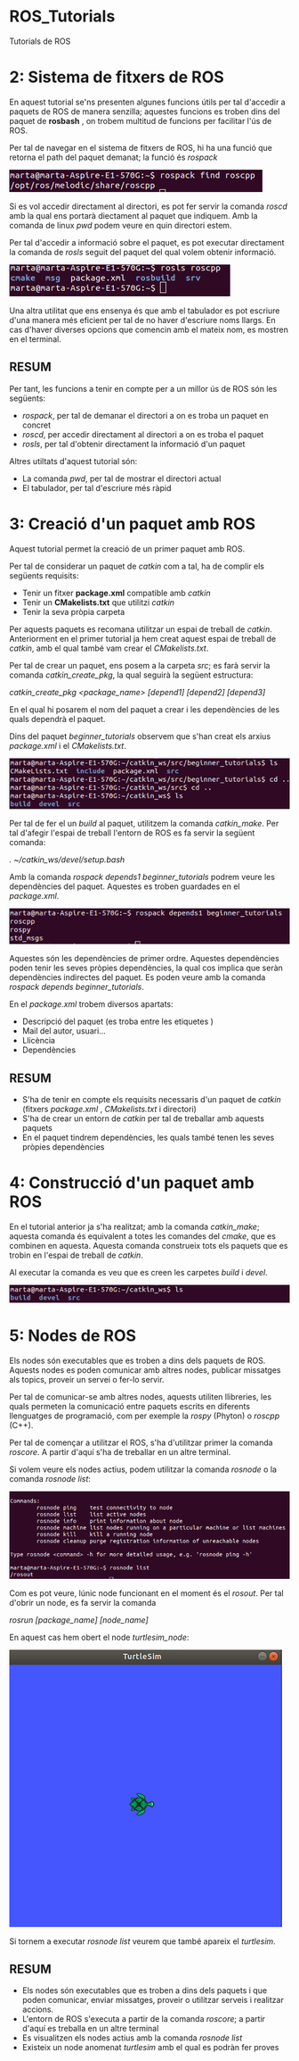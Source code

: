 # ROS_Tutorials
Tutorials de ROS


# 2: Sistema de fitxers de ROS

En aquest tutorial se'ns presenten algunes funcions útils per tal d'accedir a paquets de ROS de manera senzilla; aquestes funcions es troben dins del paquet de **rosbash** , on trobem multitud de funcions per facilitar l'ús de ROS.

Per tal de navegar en el sistema de fitxers de ROS, hi ha una funció que retorna el path del paquet demanat; la funció és *rospack*

![alt_text](imatges/i1.png)

Si es vol accedir directament al directori, es pot fer servir la comanda *roscd* amb la qual ens portarà diectament al paquet que indiquem. Amb la comanda de linux *pwd* podem veure en quin directori estem.

Per tal d'accedir a informació sobre el paquet, es pot executar directament la comanda de *rosls* seguit del paquet del qual volem obtenir informació.

![alt_text](imatges/i2.png)

Una altra utilitat que ens ensenya és que amb el tabulador es pot escriure d'una manera més eficient per tal de no haver d'escriure noms llargs. En cas d'haver diverses opcions que comencin amb el mateix nom, es mostren en el terminal.


## RESUM

Per tant, les funcions a tenir en compte per a un millor ús de ROS són les següents:

- *rospack*, per tal de demanar el directori a on es troba un paquet en concret
- *roscd*, per accedir directament al directori a on es troba el paquet
- *rosls*, per tal d'obtenir directament la informació d'un paquet

Altres utiltats d'aquest tutorial són:

- La comanda *pwd*, per tal de mostrar el directori actual
- El tabulador, per tal d'escriure més ràpid


# 3: Creació d'un paquet amb ROS

Aquest tutorial permet la creació de un primer paquet amb ROS.

Per tal de considerar un paquet de *catkin* com a tal, ha de complir els següents requisits:

- Tenir un fitxer **package.xml** compatible amb *catkin*
- Tenir un **CMakelists.txt** que utilitzi *catkin*
- Tenir la seva pròpia carpeta

Per aquests paquets es recomana utilitzar un espai de treball de *catkin*. Anteriorment en el primer tutorial ja hem creat aquest espai de treball de *catkin*, amb el qual també vam crear el *CMakelists.txt*. 

Per tal de crear un paquet, ens posem a la carpeta *src*; es farà servir la comanda *catkin_create_pkg*, la qual seguirà la següent estructura:

*catkin_create_pkg <package_name> [depend1] [depend2] [depend3]*

En el qual hi posarem el nom del paquet a crear i les dependències de les quals dependrà el paquet.

Dins del paquet *beginner_tutorials* observem que s'han creat els arxius *package.xml* i el *CMakelists.txt*.

![alt_text](imatges/i3.png)

Per tal de fer el un *build* al paquet, utilitzem la comanda *catkin_make*. Per tal d'afegir l'espai de treball l'entorn de ROS es fa servir la següent comanda:

*. ~/catkin_ws/devel/setup.bash*

Amb la comanda *rospack depends1 beginner_tutorials* podrem veure les dependències del paquet. Aquestes es troben guardades en el *package.xml*.

![alt_text](imatges/i4.png)

Aquestes són les dependències de primer ordre. Aquestes dependències poden tenir les seves pròpies dependències, la qual cos implica que seràn dependències indirectes del paquet. Es poden veure amb la comanda *rospack depends beginner_tutorials*.

En el *package.xml* trobem diversos apartats:

- Descripció del paquet (es troba entre les etiquetes *<description>*)
- Mail del autor, usuari...
- Llicència
- Dependències

## RESUM

- S'ha de tenir en compte els requisits necessaris d'un paquet de *catkin* (fitxers *package.xml* , *CMakelists.txt* i directori)
- S'ha de crear un entorn de *catkin* per tal de treballar amb aquests paquets
- En el paquet tindrem dependències, les quals també tenen les seves pròpies dependències

# 4: Construcció d'un paquet amb ROS

En el tutorial anterior ja s'ha realitzat; amb la comanda *catkin_make*; aquesta comanda és equivalent a totes les comandes del *cmake*, que es combinen en aquesta. Aquesta comanda construeix tots els paquets que es trobin en l'espai de treball de *catkin*. 

Al executar la comanda es veu que es creen les carpetes *build* i *devel*.

![alt_text](imatges/i5.png)

# 5: Nodes de ROS

Els nodes són executables que es troben a dins dels paquets de ROS. Aquests nodes es poden comunicar amb altres nodes, publicar missatges als topics, proveir un servei o fer-lo servir.

Per tal de comunicar-se amb altres nodes, aquests utiliten llibreries, les quals permeten la comunicació entre paquets escrits en diferents llenguatges de programació, com per exemple la *rospy* (Phyton) o *roscpp* (C++).

Per tal de començar a utilitzar el ROS, s'ha d'utilitzar primer la comanda *roscore*. A partir d'aquí s'ha de treballar en un altre terminal. 

Si volem veure els nodes actius, podem utilitzar la comanda *rosnode* o la comanda *rosnode list*:

![alt_text](imatges/i6.png)

Com es pot veure, lúnic node funcionant en el moment és el *rosout*. Per tal d'obrir un node, es fa servir la comanda

*rosrun [package_name] [node_name]*

En aquest cas hem obert el node *turtlesim_node*:

![alt_text](imatges/i7.png)

Si tornem a executar *rosnode list* veurem que també apareix el *turtlesim*.


## RESUM

- Els nodes són executables que es troben a dins dels paquets i que poden comunicar, enviar missatges, proveir o utilitzar serveis i realitzar accions.
- L'entorn de ROS s'executa a partir de la comanda *roscore*; a partir d'aquí es treballa en un altre terminal
- Es visualitzen els nodes actius amb la comanda *rosnode list*
- Existeix un node anomenat *turtlesim* amb el qual es podràn fer proves













